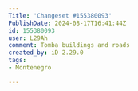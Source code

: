 ```yaml
---
Title: 'Changeset #155380093'
PublishDate: 2024-08-17T16:41:44Z
id: 155380093
user: L29Ah
comment: Tomba buildings and roads
created_by: iD 2.29.0
tags:
- Montenegro

---
```

